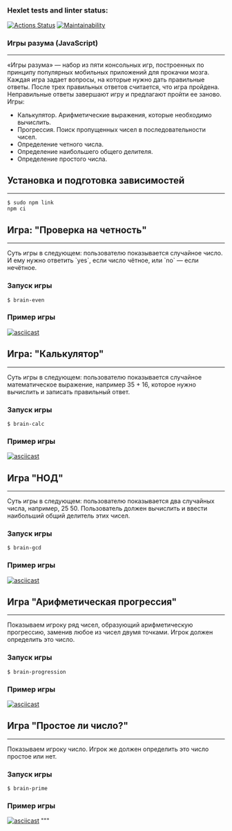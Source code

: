 ### Hexlet tests and linter status:
[![Actions Status](https://github.com/denischugunov/js-starter-project-44/actions/workflows/hexlet-check.yml/badge.svg)](https://github.com/denischugunov/js-starter-project-44/actions)
[![Maintainability](https://api.codeclimate.com/v1/badges/4ca37c223ca5d8269ff9/maintainability)](https://codeclimate.com/github/denischugunov/js-starter-project-44/maintainability)

### **Игры разума (JavaScript)**
***
«Игры разума» — набор из пяти консольных игр, построенных по принципу популярных мобильных приложений для прокачки мозга. Каждая игра задает вопросы, на которые нужно дать правильные ответы. После трех правильных ответов считается, что игра пройдена. Неправильные ответы завершают игру и предлагают пройти ее заново. Игры:

* Калькулятор. Арифметические выражения, которые необходимо вычислить.
* Прогрессия. Поиск пропущенных чисел в последовательности чисел.
* Определение четного числа.
* Определение наибольшего общего делителя.
* Определение простого числа.

## Установка и подготовка зависимостей
***
```
$ sudo npm link 
npm ci
```

## Игра: "Проверка на четность"
***
Суть игры в следующем: пользователю показывается случайное число. И ему нужно ответить \`yes\`, если число чётное, или \`no\` — если нечётное.

### Запуск игры
```
$ brain-even
```

### Пример игры
[![asciicast](https://asciinema.org/a/cUOyQPUgPN8mBNbdf2DLjHhOu.svg)](https://asciinema.org/a/cUOyQPUgPN8mBNbdf2DLjHhOu)

## Игра: "Калькулятор"
***
Суть игры в следующем: пользователю показывается случайное математическое выражение, например 35 + 16, которое нужно вычислить и записать правильный ответ.

### Запуск игры
```
$ brain-calc
```

### Пример игры
[![asciicast](https://asciinema.org/a/leb1RR5hpIb6U7Ly7ah95lZ4d.svg)](https://asciinema.org/a/leb1RR5hpIb6U7Ly7ah95lZ4d)

## Игра "НОД"
***
Суть игры в следующем: пользователю показывается два случайных числа, например, 25 50. Пользователь должен вычислить и ввести наибольший общий делитель этих чисел.

### Запуск игры
```
$ brain-gcd
```

### Пример игры
[![asciicast](https://asciinema.org/a/CasjlNULfj2rgn1mlMQr5POeQ.svg)](https://asciinema.org/a/CasjlNULfj2rgn1mlMQr5POeQ)

## Игра "Арифметическая прогрессия"
***
Показываем игроку ряд чисел, образующий арифметическую прогрессию, заменив любое из чисел двумя точками. Игрок должен определить это число.

### Запуск игры
```
$ brain-progression
```

### Пример игры
[![asciicast](https://asciinema.org/a/zCRd40Zs3UDrSJmabXJz94UVL.svg)](https://asciinema.org/a/zCRd40Zs3UDrSJmabXJz94UVL)

## Игра "Простое ли число?"
***
Показываем игроку число. Игрок же должен определить это число простое или нет.

### Запуск игры
```
$ brain-prime
```

### Пример игры
[![asciicast](https://asciinema.org/a/89po39w3dOqdPkgeubvg6RpPa.svg)](https://asciinema.org/a/89po39w3dOqdPkgeubvg6RpPa)
"""